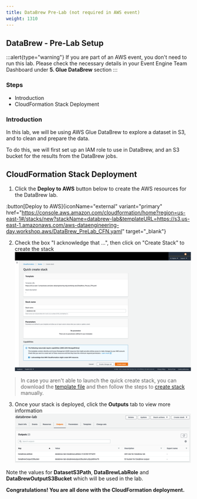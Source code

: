 ```yaml
---
title: DataBrew Pre-Lab (not required in AWS event)
weight: 1310
---
```


## DataBrew - Pre-Lab Setup

:::alert{type="warning"}
If you are part of an AWS event, you don't need to run this lab. Please check the necessary details in your Event Engine Team Dashboard under **5. Glue DataBrew** section
:::

### Steps

- Introduction
- CloudFormation Stack Deployment

### Introduction

In this lab, we will be using AWS Glue DataBrew to explore a dataset in S3, and to clean and prepare the data.

To do this, we will first set up an IAM role to use in DataBrew, and an S3 bucket for the results from the DataBrew jobs.

## CloudFormation Stack Deployment

1. Click the **Deploy to AWS** button below to create the AWS resources for the DataBrew lab.

:button[Deploy to AWS]{iconName="external" variant="primary" href="https://console.aws.amazon.com/cloudformation/home?region=us-east-1#/stacks/new?stackName=databrew-lab&templateURL=https://s3.us-east-1.amazonaws.com/aws-dataengineering-day.workshop.aws/DataBrew_PreLab_CFN.yaml" target="_blank"}

2. Check the box "I acknowledge that ...", then click on "Create Stack" to create the stack  
![](/static/1300/images/databrew-stack.png)

> In case you aren't able to launch the quick create stack, you can download the [template file](https://s3.us-east-1.amazonaws.com/aws-dataengineering-day.workshop.aws/DataBrew_PreLab_CFN.yaml) and then follow the steps to [create stack](https://docs.aws.amazon.com/AWSCloudFormation/latest/UserGuide/cfn-console-create-stack.html) manually.

3. Once your stack is deployed, click the **Outputs** tab to view more information  
![](/static/1300/images/cfn6.png)

Note the values for **DatasetS3Path**, **DataBrewLabRole** and **DataBrewOutputS3Bucket** which will be used in the lab.

**Congratulations! You are all done with the CloudFormation deployment.**
